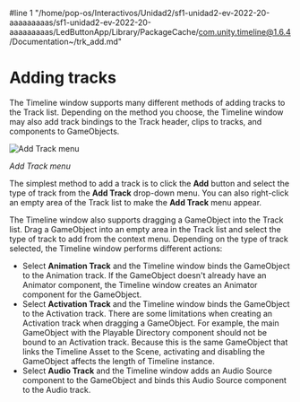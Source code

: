 #line 1 "/home/pop-os/Interactivos/Unidad2/sf1-unidad2-ev-2022-20-aaaaaaaaas/sf1-unidad2-ev-2022-20-aaaaaaaaas/LedButtonApp/Library/PackageCache/com.unity.timeline@1.6.4/Documentation~/trk_add.md"
# Adding tracks

The Timeline window supports many different methods of adding tracks to the Track list. Depending on the method you choose, the Timeline window may also add track bindings to the Track header, clips to tracks, and components to GameObjects.

![Add Track menu](images/timeline_add_track_menu.png)

_Add Track menu_

The simplest method to add a track is to click the **Add** button and select the type of track from the **Add Track** drop-down menu. You can also right-click an empty area of the Track list to make the **Add Track** menu appear.

The Timeline window also supports dragging a GameObject into the Track list. Drag a GameObject into an empty area in the Track list and select the type of track to add from the context menu. Depending on the type of track selected, the Timeline window performs different actions:

* Select **Animation Track** and the Timeline window binds the GameObject to the Animation track. If the GameObject doesn't already have an Animator component, the Timeline window creates an Animator component for the GameObject.
* Select **Activation Track** and the Timeline window binds the GameObject to the Activation track. There are some limitations when creating an Activation track when dragging a GameObject. For example, the main GameObject with the Playable Directory component should not be bound to an Activation track. Because this is the same GameObject that links the Timeline Asset to the Scene, activating and disabling the GameObject affects the length of Timeline instance.
* Select **Audio Track** and the Timeline window adds an Audio Source component to the GameObject and binds this Audio Source component to the Audio track.
